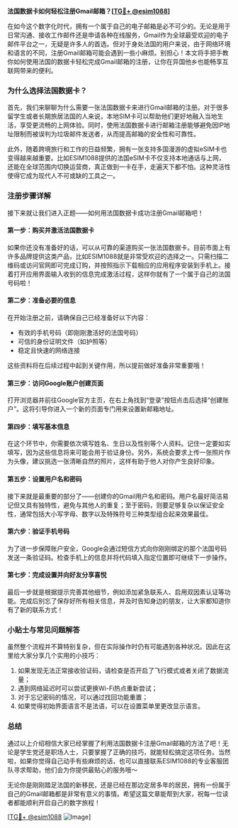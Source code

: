 **法国数据卡如何轻松注册Gmail邮箱？[[TG💪+ @esim1088](https://t.me/s/esim1088)]**

在如今这个数字化时代，拥有一个属于自己的电子邮箱是必不可少的。无论是用于日常沟通、接收工作邮件还是申请各种在线服务，Gmail作为全球最受欢迎的电子邮件平台之一，无疑是许多人的首选。但对于身处法国的用户来说，由于网络环境和语言的不同，注册Gmail邮箱可能会遇到一些小麻烦。别担心！本文将手把手教你如何使用法国的数据卡轻松完成Gmail邮箱的注册，让你在异国他乡也能畅享互联网带来的便利。

### 为什么选择法国数据卡？

首先，我们来聊聊为什么需要一张法国数据卡来进行Gmail邮箱的注册。对于很多留学生或者长期旅居法国的人来说，本地SIM卡可以帮助他们更好地融入当地生活，享受更流畅的上网体验。同时，使用法国数据卡进行邮箱注册能够避免因IP地址限制而被误判为垃圾邮件发送者，从而提高邮箱的安全性和可靠性。

此外，随着跨境旅行和工作的日益频繁，拥有一张支持多国漫游的虚拟eSIM卡也变得越来越重要。比如ESIM1088提供的法国eSIM卡不仅支持本地通话与上网，还能在全球范围内切换运营商，真正做到一卡在手，走遍天下都不怕。这种灵活性使得它成为现代人不可或缺的工具之一。

### 注册步骤详解

接下来就让我们进入正题——如何用法国数据卡成功注册Gmail邮箱吧！

#### 第一步：购买并激活法国数据卡
如果你还没有准备好的话，可以从可靠的渠道购买一张法国数据卡。目前市面上有许多品牌提供这类产品，比如ESIM1088就是非常受欢迎的选择之一。只需扫描二维码或访问官网即可完成订购，并按照指示下载相应的应用程序安装到手机上。接着打开应用界面输入收到的信息完成激活过程，这样你就有了一个属于自己的法国号码啦！

#### 第二步：准备必要的信息
在开始注册之前，请确保自己已经准备好以下内容：
- 有效的手机号码（即刚刚激活好的法国号码）
- 可信的身份证明文件（如护照等）
- 稳定且快速的网络连接

这些资料将在后续过程中起到关键作用，所以提前做好准备非常重要哦！

#### 第三步：访问Google账户创建页面
打开浏览器并前往Google官方主页，在右上角找到“登录”按钮点击后选择“创建账户”。这将引导你进入一个新的页面专门用来设置新邮箱地址。

#### 第四步：填写基本信息
在这个环节中，你需要依次填写姓名、生日以及性别等个人资料。记住一定要如实填写，因为这些信息将来可能会用于验证身份。另外，系统会要求上传一张照片作为头像，建议挑选一张清晰自然的照片，这样有助于他人对你产生良好印象。

#### 第五步：设置用户名和密码
接下来就是最重要的部分了——创建你的Gmail用户名和密码。用户名最好简洁易记但又具有独特性，避免与其他人的重复；至于密码，则要足够复杂以保证安全性，通常包括大小写字母、数字以及特殊符号三种类型组合起来效果最佳。

#### 第六步：验证手机号码
为了进一步保障账户安全，Google会通过短信方式向你刚刚绑定的那个法国号码发送一条验证码。检查手机上的信息并将代码填入指定位置即可继续下一步操作。

#### 第七步：完成设置并向好友分享喜悦
最后一步就是根据提示完善其他细节，例如添加紧急联系人、启用双因素认证等功能。完成后别忘了保存好所有相关信息，并及时告知身边的朋友，让大家都知道你有了新的联系方式！

### 小贴士与常见问题解答

虽然整个流程并不算特别复杂，但在实际操作时仍有可能遇到各种状况。因此在这里给大家分享几个实用的小技巧：

1. 如果发现无法正常接收验证码，请检查是否开启了飞行模式或者关闭了数据流量；
2. 遇到网络延迟时可以尝试更换Wi-Fi热点重新尝试；
3. 对于忘记密码的情况，可以通过找回功能重置；
4. 如果觉得初始界面语言不是法语，可以在设置菜单里更改显示语言。

### 总结

通过以上介绍相信大家已经掌握了利用法国数据卡注册Gmail邮箱的方法了吧！无论是学生党还是职场人士，只要掌握了正确的技巧，就能轻松搞定这项任务。当然啦，如果你觉得自己动手有些麻烦的话，也可以直接联系ESIM1088的专业客服团队寻求帮助，他们会为你提供最贴心的服务哦～

无论你是刚刚踏足法国的新移民，还是已经在那边定居多年的居民，拥有一份属于自己的Gmail邮箱都是非常有意义的事情。希望这篇文章能帮到大家，祝每一位读者都能顺利开启自己的数字旅程！

[[TG💪+ @esim1088](https://t.me/s/esim1088) ![Image](https://i.postimg.cc/4NQfJmqS/Snipaste-2025-05-13-00-14-12.png)]
